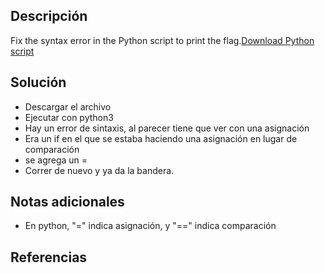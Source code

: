 ## Descripción
Fix the syntax error in the Python script to print the flag.[Download Python script](https://artifacts.picoctf.net/c/6/fixme2.py)
## Solución
- Descargar el archivo
- Ejecutar con python3
- Hay un error de sintaxis, al parecer tiene que ver con una asignación
- Era un if en el que se estaba haciendo una asignación en lugar de comparación
- se agrega un =
- Correr de nuevo y ya da la bandera.
## Notas adicionales
- En python, "=" indica asignación, y "\==" indica comparación
## Referencias